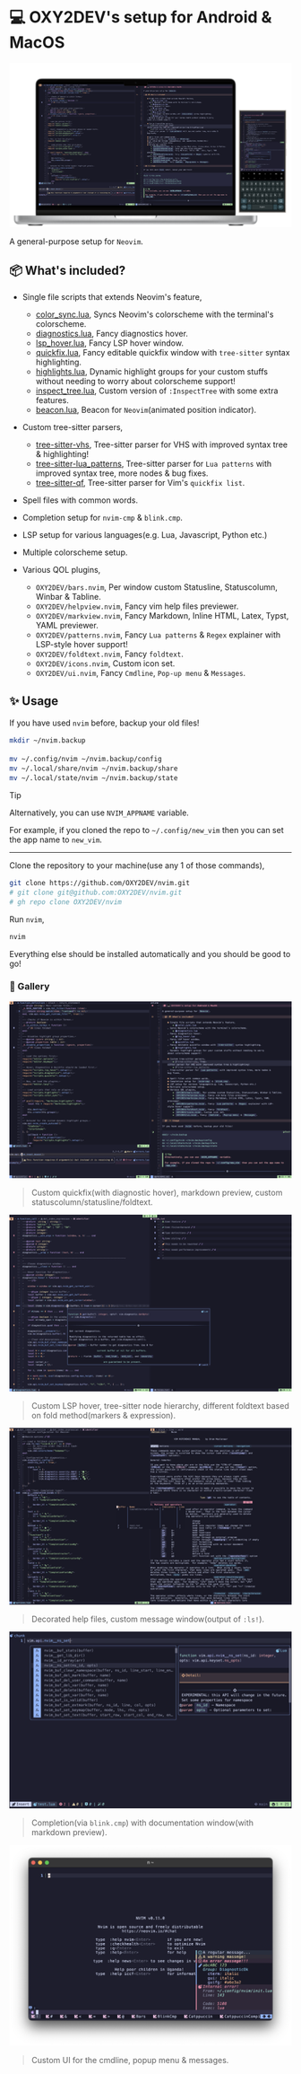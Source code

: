 # 💻 OXY2DEV's setup for **Android** & **MacOS**

![Preview image](https://raw.githubusercontent.com/OXY2DEV/nvim/refs/heads/images/images/mockup.png)

A general-purpose setup for `Neovim`.

## 📦 What's included?

- Single file scripts that extends Neovim's feature,
    + [color_sync.lua](https://github.com/OXY2DEV/nvim/blob/main/lua/scripts/color_sync.lua), Syncs Neovim's colorscheme with the terminal's colorscheme.
    + [diagnostics.lua](https://github.com/OXY2DEV/nvim/blob/main/lua/scripts/diagnostics.lua), Fancy diagnostics hover.
    + [lsp_hover.lua](https://github.com/OXY2DEV/nvim/blob/main/lua/scripts/lsp_hover.lua), Fancy LSP hover window.
    + [quickfix.lua](https://github.com/OXY2DEV/nvim/blob/main/lua/scripts/quickfix.lua), Fancy editable quickfix window with `tree-sitter` syntax highlighting.
    + [highlights.lua](5https://github.com/OXY2DEV/nvim/blob/main/lua/scripts/highlights.lua), Dynamic highlight groups for your custom stuffs without needing to worry about colorscheme support!
    + [inspect_tree.lua](5https://github.com/OXY2DEV/nvim/blob/main/lua/scripts/inspect_tree.lua), Custom version of `:InspectTree` with some extra features.
    + [beacon.lua](5https://github.com/OXY2DEV/nvim/blob/main/lua/scripts/beacon.lua), Beacon for `Neovim`(animated position indicator).

- Custom tree-sitter parsers,
    + [tree-sitter-vhs](https://github.com/OXY2DEV/tree-sitter-vhs/tree/main), Tree-sitter parser for VHS with improved syntax tree & highlighting!
    + [tree-sitter-lua_patterns](https://github.com/OXY2DEV/tree-sitter-lua_patterns/tree/main), Tree-sitter parser for `Lua patterns` with improved syntax tree, more nodes & bug fixes.
    + [tree-sitter-qf](https://github.com/OXY2DEV/tree-sitter-qf/tree/main), Tree-sitter parser for Vim's `quickfix list`.

- Spell files with common words.
- Completion setup for `nvim-cmp` & `blink.cmp`.
- LSP setup for various languages(e.g. Lua, Javascript, Python etc.)
- Multiple colorscheme setup.
- Various QOL plugins,
    + `OXY2DEV/bars.nvim`, Per window custom Statusline, Statuscolumn, Winbar & Tabline.
    + `OXY2DEV/helpview.nvim`, Fancy vim help files previewer.
    + `OXY2DEV/markview.nvim`, Fancy Markdown, Inline HTML, Latex, Typst, YAML previewer.
    + `OXY2DEV/patterns.nvim`, Fancy `Lua patterns` & `Regex` explainer with LSP-style hover support!
    + `OXY2DEV/foldtext.nvim`, Fancy `foldtext`.
    + `OXY2DEV/icons.nvim`, Custom icon set.
    + `OXY2DEV/ui.nvim`, Fancy `Cmdline`, `Pop-up menu` & `Messages`.

## ✨ Usage

If you have used `nvim` before, backup your old files!

```bash
mkdir ~/nvim.backup

mv ~/.config/nvim ~/nvim.backup/config
mv ~/.local/share/nvim ~/nvim.backup/share
mv ~/.local/state/nvim ~/nvim.backup/state
```

>[!TIP]
> Alternatively, you can use `NVIM_APPNAME` variable.
>
> For example, if you cloned the repo to `~/.config/new_vim` then you can set the app name to `new_vim`.

------

Clone the repository to your machine(use any 1 of those commands),

```bash
git clone https://github.com/OXY2DEV/nvim.git
# git clone git@github.com:OXY2DEV/nvim.git
# gh repo clone OXY2DEV/nvim
```

Run `nvim`,

```bash
nvim
```

Everything else should be installed automatically and you should be good to go!

### 🌋 Gallery

![Main demo](https://raw.githubusercontent.com/OXY2DEV/nvim/refs/heads/images/images/nvim-main.png)

> Custom quickfix(with diagnostic hover), markdown preview, custom statuscolumn/statusline/foldtext.

![Demo 2](https://raw.githubusercontent.com/OXY2DEV/nvim/refs/heads/images/images/nvim-fold-hover.png)

> Custom LSP hover, tree-sitter node hierarchy, different foldtext based on fold method(markers & expression).

![Demo 3](https://raw.githubusercontent.com/OXY2DEV/nvim/refs/heads/images/images/nvim-help-message.png)

> Decorated help files, custom message window(output of `:ls!`).

![Demo 4](https://raw.githubusercontent.com/OXY2DEV/nvim/refs/heads/images/images/nvim-blink.png)

> Completion(via `blink.cmp`) with documentation window(with markdown preview).

![Demo 5](https://raw.githubusercontent.com/OXY2DEV/nvim/refs/heads/images/images/nvim-ui.png)

> Custom UI for the cmdline, popup menu & messages.

